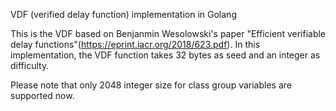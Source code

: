 VDF (verified delay function) implementation in Golang

This is the VDF based on  Benjanmin Wesolowski's paper "Efficient verifiable delay functions"(https://eprint.iacr.org/2018/623.pdf). In this implementation, the VDF function takes 32 bytes as seed and an integer as difficulty.

Please note that only 2048 integer size for class group variables are supported now.

